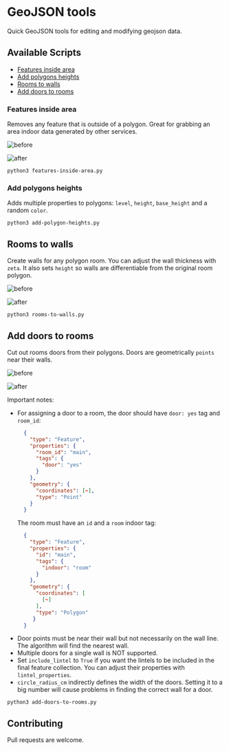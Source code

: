 # GeoJSON tools

Quick GeoJSON tools for editing and modifying geojson data.

## Available Scripts

- [Features inside area](#features-inside-area)
- [Add polygons heights](#add-polygons-heights)
- [Rooms to walls](#rooms-to-walls)
- [Add doors to rooms](#add-doors-to-rooms)

### Features inside area

Removes any feature that is outside of a polygon. Great for grabbing an area indoor data generated by other services.

![before](img/features-inside-area-before.png)

![after](img/features-inside-area-after.png)

```
python3 features-inside-area.py
```

### Add polygons heights

Adds multiple properties to polygons: `level`, `height`, `base_height` and a random `color`.

```
python3 add-polygon-heights.py
```

## Rooms to walls

Create walls for any polygon room. You can adjust the wall thickness with `zeta`. It also sets `height` so walls are differentiable from the original room polygon.

![before](img/rooms-to-walls-before.png)

![after](img/rooms-to-walls-after.jpeg)

```
python3 rooms-to-walls.py
```

## Add doors to rooms

Cut out rooms doors from their polygons. Doors are geometrically `points` near their walls.


![before](img/add-doors-to-rooms-before.png)

![after](img/add-doors-to-rooms-after.png)

Important notes:

* For assigning a door to a room, the door should have `door: yes` tag and `room_id`:
  ```json
    {
      "type": "Feature",
      "properties": {
        "room_id": "main",
        "tags": {
          "door": "yes"
        }
      },
      "geometry": {
        "coordinates": [~],
        "type": "Point"
      }
    }
    ```
    The room must have an `id` and a `room` indoor tag:
  ```json
    {
      "type": "Feature",
      "properties": {
        "id": "main",
        "tags": {
          "indoor": "room"
        }
      },
      "geometry": {
        "coordinates": [
          [~]
        ],
        "type": "Polygon"
       }
    }
  ```
* Door points must be near their wall but not necessarily on the wall line. The algorithm will find the nearest wall.
* Multiple doors for a single wall is NOT supported.
* Set `include_lintel` to `True` if you want the lintels to be included in the final feature collection. You can adjust their properties with `lintel_properties`.
* `circle_radius_cm` indirectly defines the width of the doors. Setting it to a big number will cause problems in finding the correct wall for a door.

```
python3 add-doors-to-rooms.py
```

## Contributing

Pull requests are welcome.